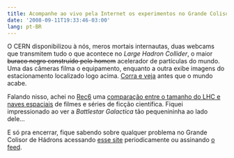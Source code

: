 ```yaml
---
title: Acompanhe ao vivo pela Internet os experimentos no Grande Colisor de Hádrons (LHC)
date: '2008-09-11T19:33:46-03:00'
lang: pt-BR
---
```


O CERN disponibilizou à nós, meros mortais internautas, duas webcams que transmitem tudo o que acontece no _Large Hadron Collider_, o maior ~~buraco negro construído pelo homem~~ acelerador de partículas do mundo. Uma das câmeras filma o equipamento, enquanto a outra exibe imagens do estacionamento localizado logo acima. [Corra e veja](http://www.cyriak.co.uk/lhc/lhc-webcams.html) antes que o mundo acabe.

Falando nisso, achei no [Rec6](http://rec6.via6.com/) uma [comparação entre o tamanho do LHC e naves espaciais](http://newserrado.com/2008/03/02/comparando-o-lhc-com-naves-espaciais/) de filmes e séries de ficção científica. Fiquei impressionado ao ver a _Battlestar Galactica_ tão pequenininha ao lado dele...

E só pra encerrar, fique sabendo sobre qualquer problema no Grande Colisor de Hádrons acessando [esse site](http://www.hasthelhcdestroyedtheearth.com/) periodicamente ou assinando [o feed](http://www.hasthelhcdestroyedtheearth.com/rss.xml).
